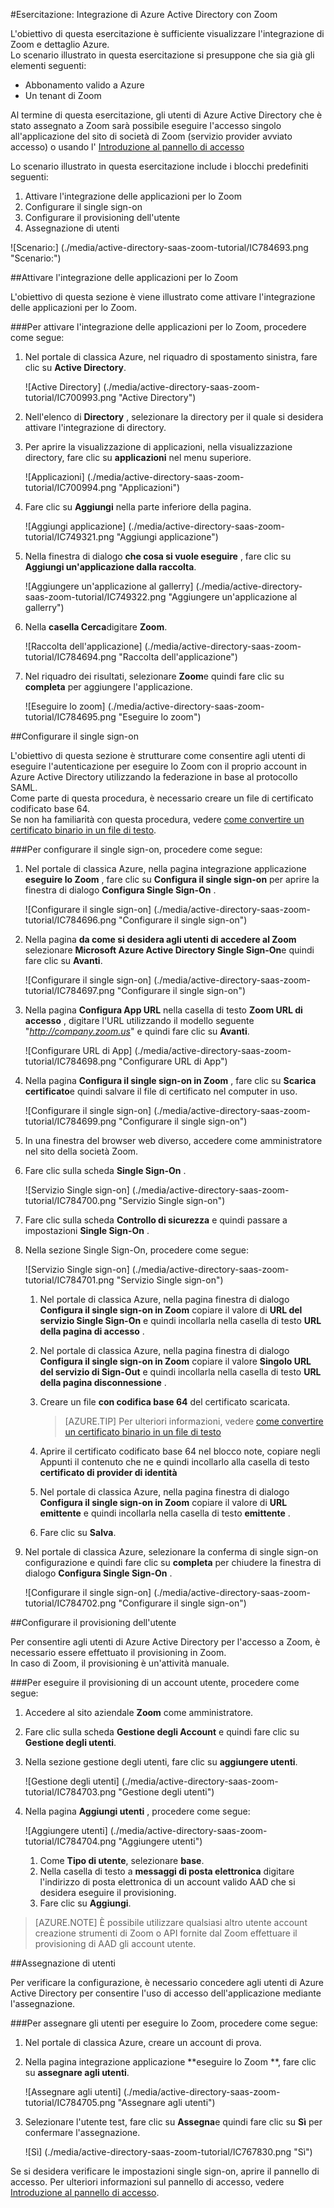 <properties 
    pageTitle="Esercitazione: Integrazione di Azure Active Directory con Zoom | Microsoft Azure" 
    description="Informazioni su come usare lo Zoom con Azure Active Directory per abilitare il single sign-on, il provisioning automatico e altro." 
    services="active-directory" 
    authors="jeevansd"  
    documentationCenter="na" 
    manager="femila"/>
<tags 
    ms.service="active-directory" 
    ms.devlang="na" 
    ms.topic="article" 
    ms.tgt_pltfrm="na" 
    ms.workload="identity" 
    ms.date="08/16/2016" 
    ms.author="jeedes" />

#<a name="tutorial-azure-active-directory-integration-with-zoom"></a>Esercitazione: Integrazione di Azure Active Directory con Zoom
  
L'obiettivo di questa esercitazione è sufficiente visualizzare l'integrazione di Zoom e dettaglio Azure.  
Lo scenario illustrato in questa esercitazione si presuppone che sia già gli elementi seguenti:

-   Abbonamento valido a Azure
-   Un tenant di Zoom
  
Al termine di questa esercitazione, gli utenti di Azure Active Directory che è stato assegnato a Zoom sarà possibile eseguire l'accesso singolo all'applicazione del sito di società di Zoom (servizio provider avviato accesso) o usando l' [Introduzione al pannello di accesso](active-directory-saas-access-panel-introduction.md)
  
Lo scenario illustrato in questa esercitazione include i blocchi predefiniti seguenti:

1.  Attivare l'integrazione delle applicazioni per lo Zoom
2.  Configurare il single sign-on
3.  Configurare il provisioning dell'utente
4.  Assegnazione di utenti

![Scenario:] (./media/active-directory-saas-zoom-tutorial/IC784693.png "Scenario:")

##<a name="enabling-the-application-integration-for-zoom"></a>Attivare l'integrazione delle applicazioni per lo Zoom
  
L'obiettivo di questa sezione è viene illustrato come attivare l'integrazione delle applicazioni per lo Zoom.

###<a name="to-enable-the-application-integration-for-zoom-perform-the-following-steps"></a>Per attivare l'integrazione delle applicazioni per lo Zoom, procedere come segue:

1.  Nel portale di classica Azure, nel riquadro di spostamento sinistra, fare clic su **Active Directory**.

    ![Active Directory] (./media/active-directory-saas-zoom-tutorial/IC700993.png "Active Directory")

2.  Nell'elenco di **Directory** , selezionare la directory per il quale si desidera attivare l'integrazione di directory.

3.  Per aprire la visualizzazione di applicazioni, nella visualizzazione directory, fare clic su **applicazioni** nel menu superiore.

    ![Applicazioni] (./media/active-directory-saas-zoom-tutorial/IC700994.png "Applicazioni")

4.  Fare clic su **Aggiungi** nella parte inferiore della pagina.

    ![Aggiungi applicazione] (./media/active-directory-saas-zoom-tutorial/IC749321.png "Aggiungi applicazione")

5.  Nella finestra di dialogo **che cosa si vuole eseguire** , fare clic su **Aggiungi un'applicazione dalla raccolta**.

    ![Aggiungere un'applicazione al gallerry] (./media/active-directory-saas-zoom-tutorial/IC749322.png "Aggiungere un'applicazione al gallerry")

6.  Nella **casella Cerca**digitare **Zoom**.

    ![Raccolta dell'applicazione] (./media/active-directory-saas-zoom-tutorial/IC784694.png "Raccolta dell'applicazione")

7.  Nel riquadro dei risultati, selezionare **Zoom**e quindi fare clic su **completa** per aggiungere l'applicazione.

    ![Eseguire lo zoom] (./media/active-directory-saas-zoom-tutorial/IC784695.png "Eseguire lo zoom")

##<a name="configuring-single-sign-on"></a>Configurare il single sign-on
  
L'obiettivo di questa sezione è strutturare come consentire agli utenti di eseguire l'autenticazione per eseguire lo Zoom con il proprio account in Azure Active Directory utilizzando la federazione in base al protocollo SAML.  
Come parte di questa procedura, è necessario creare un file di certificato codificato base 64.  
Se non ha familiarità con questa procedura, vedere [come convertire un certificato binario in un file di testo](http://youtu.be/PlgrzUZ-Y1o).

###<a name="to-configure-single-sign-on-perform-the-following-steps"></a>Per configurare il single sign-on, procedere come segue:

1.  Nel portale di classica Azure, nella pagina integrazione applicazione **eseguire lo Zoom** , fare clic su **Configura il single sign-on** per aprire la finestra di dialogo **Configura Single Sign-On** .

    ![Configurare il single sign-on] (./media/active-directory-saas-zoom-tutorial/IC784696.png "Configurare il single sign-on")

2.  Nella pagina **da come si desidera agli utenti di accedere al Zoom** selezionare **Microsoft Azure Active Directory Single Sign-On**e quindi fare clic su **Avanti**.

    ![Configurare il single sign-on] (./media/active-directory-saas-zoom-tutorial/IC784697.png "Configurare il single sign-on")

3.  Nella pagina **Configura App URL** nella casella di testo **Zoom URL di accesso** , digitare l'URL utilizzando il modello seguente "*http://company.zoom.us*" e quindi fare clic su **Avanti**.

    ![Configurare URL di App] (./media/active-directory-saas-zoom-tutorial/IC784698.png "Configurare URL di App")

4.  Nella pagina **Configura il single sign-on in Zoom** , fare clic su **Scarica certificato**e quindi salvare il file di certificato nel computer in uso.

    ![Configurare il single sign-on] (./media/active-directory-saas-zoom-tutorial/IC784699.png "Configurare il single sign-on")

5.  In una finestra del browser web diverso, accedere come amministratore nel sito della società Zoom.

6.  Fare clic sulla scheda **Single Sign-On** .

    ![Servizio Single sign-on] (./media/active-directory-saas-zoom-tutorial/IC784700.png "Servizio Single sign-on")

7.  Fare clic sulla scheda **Controllo di sicurezza** e quindi passare a impostazioni **Single Sign-On** .

8.  Nella sezione Single Sign-On, procedere come segue:

    ![Servizio Single sign-on] (./media/active-directory-saas-zoom-tutorial/IC784701.png "Servizio Single sign-on")

    1.  Nel portale di classica Azure, nella pagina finestra di dialogo **Configura il single sign-on in Zoom** copiare il valore di **URL del servizio Single Sign-On** e quindi incollarla nella casella di testo **URL della pagina di accesso** .
    2.  Nel portale di classica Azure, nella pagina finestra di dialogo **Configura il single sign-on in Zoom** copiare il valore **Singolo URL del servizio di Sign-Out** e quindi incollarla nella casella di testo **URL della pagina disconnessione** .
    3.  Creare un file **con codifica base 64** del certificato scaricata.  

        >[AZURE.TIP] Per ulteriori informazioni, vedere [come convertire un certificato binario in un file di testo](http://youtu.be/PlgrzUZ-Y1o)

    4.  Aprire il certificato codificato base 64 nel blocco note, copiare negli Appunti il contenuto che ne e quindi incollarlo alla casella di testo **certificato di provider di identità**
    5.  Nel portale di classica Azure, nella pagina finestra di dialogo **Configura il single sign-on in Zoom** copiare il valore di **URL emittente** e quindi incollarla nella casella di testo **emittente** .
    6.  Fare clic su **Salva**.

9.  Nel portale di classica Azure, selezionare la conferma di single sign-on configurazione e quindi fare clic su **completa** per chiudere la finestra di dialogo **Configura Single Sign-On** .

    ![Configurare il single sign-on] (./media/active-directory-saas-zoom-tutorial/IC784702.png "Configurare il single sign-on")

##<a name="configuring-user-provisioning"></a>Configurare il provisioning dell'utente
  
Per consentire agli utenti di Azure Active Directory per l'accesso a Zoom, è necessario essere effettuato il provisioning in Zoom.  
In caso di Zoom, il provisioning è un'attività manuale.

###<a name="to-provision-a-user-accounts-perform-the-following-steps"></a>Per eseguire il provisioning di un account utente, procedere come segue:

1.  Accedere al sito aziendale **Zoom** come amministratore.

2.  Fare clic sulla scheda **Gestione degli Account** e quindi fare clic su **Gestione degli utenti**.

3.  Nella sezione gestione degli utenti, fare clic su **aggiungere utenti**.

    ![Gestione degli utenti] (./media/active-directory-saas-zoom-tutorial/IC784703.png "Gestione degli utenti")

4.  Nella pagina **Aggiungi utenti** , procedere come segue:

    ![Aggiungere utenti] (./media/active-directory-saas-zoom-tutorial/IC784704.png "Aggiungere utenti")

    1.  Come **Tipo di utente**, selezionare **base**.
    2.  Nella casella di testo a **messaggi di posta elettronica** digitare l'indirizzo di posta elettronica di un account valido AAD che si desidera eseguire il provisioning.
    3.  Fare clic su **Aggiungi**.

>[AZURE.NOTE] È possibile utilizzare qualsiasi altro utente account creazione strumenti di Zoom o API fornite dal Zoom effettuare il provisioning di AAD gli account utente.

##<a name="assigning-users"></a>Assegnazione di utenti
  
Per verificare la configurazione, è necessario concedere agli utenti di Azure Active Directory per consentire l'uso di accesso dell'applicazione mediante l'assegnazione.

###<a name="to-assign-users-to-zoom-perform-the-following-steps"></a>Per assegnare gli utenti per eseguire lo Zoom, procedere come segue:

1.  Nel portale di classica Azure, creare un account di prova.

2.  Nella pagina integrazione applicazione **eseguire lo Zoom **, fare clic su **assegnare agli utenti**.

    ![Assegnare agli utenti] (./media/active-directory-saas-zoom-tutorial/IC784705.png "Assegnare agli utenti")

3.  Selezionare l'utente test, fare clic su **Assegna**e quindi fare clic su **Sì** per confermare l'assegnazione.

    ![Sì] (./media/active-directory-saas-zoom-tutorial/IC767830.png "Sì")
  
Se si desidera verificare le impostazioni single sign-on, aprire il pannello di accesso. Per ulteriori informazioni sul pannello di accesso, vedere [Introduzione al pannello di accesso](active-directory-saas-access-panel-introduction.md).